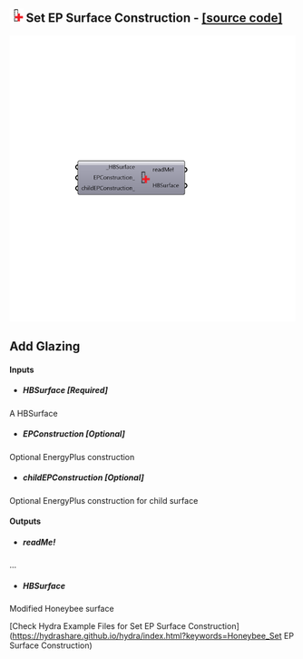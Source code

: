 ## ![](../../images/icons/Set_EP_Surface_Construction.png) Set EP Surface Construction - [[source code]](https://github.com/mostaphaRoudsari/honeybee/tree/master/src/Honeybee_Set%20EP%20Surface%20Construction.py)

![](../../images/components/Set_EP_Surface_Construction.png)

Add Glazing
 -
 

#### Inputs
* ##### HBSurface [Required]
A HBSurface
* ##### EPConstruction [Optional]
Optional EnergyPlus construction
* ##### childEPConstruction [Optional]
Optional EnergyPlus construction for child surface

#### Outputs
* ##### readMe!
...
* ##### HBSurface
Modified Honeybee surface


[Check Hydra Example Files for Set EP Surface Construction](https://hydrashare.github.io/hydra/index.html?keywords=Honeybee_Set EP Surface Construction)